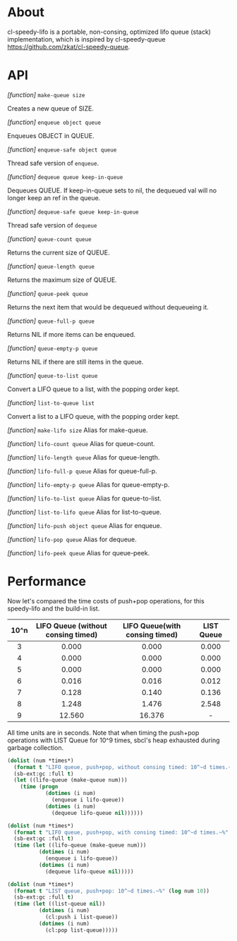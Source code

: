 # About

cl-speedy-lifo is a portable, non-consing, optimized lifo queue (stack) implementation,
which is inspired by cl-speedy-queue <https://github.com/zkat/cl-speedy-queue>.

# API

*[function]* `make-queue size`

  Creates a new queue of SIZE.

*[function]* `enqueue object queue`

  Enqueues OBJECT in QUEUE.

*[function]* `enqueue-safe object queue`

  Thread safe version of `enqueue`.

*[function]* `dequeue queue keep-in-queue`

  Dequeues QUEUE. If keep-in-queue sets to nil, the dequeued val will no longer keep an ref in the queue.

*[function]* `dequeue-safe queue keep-in-queue`

  Thread safe version of `dequeue`

*[function]* `queue-count queue`

  Returns the current size of QUEUE.

*[function]* `queue-length queue`

  Returns the maximum size of QUEUE.

*[function]* `queue-peek queue`

  Returns the next item that would be dequeued without dequeueing it.

*[function]* `queue-full-p queue`

  Returns NIL if more items can be enqueued.

*[function]* `queue-empty-p queue`

  Returns NIL if there are still items in the queue.

*[function]* `queue-to-list queue`

 Convert a LIFO queue to a list, with the popping order kept.

*[function]* `list-to-queue list`

 Convert a list to a LIFO queue, with the popping order kept.

*[function]* `make-lifo size`
  Alias for make-queue.

*[function]* `lifo-count queue`
  Alias for queue-count.

*[function]* `lifo-length queue`
  Alias for queue-length.

*[function]* `lifo-full-p queue`
  Alias for queue-full-p.

*[function]* `lifo-empty-p queue`
  Alias for queue-empty-p.

*[function]* `lifo-to-list queue`
  Alias for queue-to-list.

*[function]* `list-to-lifo queue`
  Alias for list-to-queue.

*[function]* `lifo-push object queue`
  Alias for enqueue.

*[function]* `lifo-pop queue`
  Alias for dequeue.

*[function]* `lifo-peek queue`
  Alias for queue-peek.


# Performance

Now let's compared the time costs of push+pop operations, for this speedy-lifo and the build-in list.

| 10^n | LIFO Queue (without consing timed) | LIFO Queue(with consing timed) |            LIST Queue             |
| :--: | :--------------------------------: | :----------------------------: | :-------------------------------: |
|  3   |               0.000                |             0.000              |               0.000               |
|  4   |               0.000                |             0.000              |               0.000               |
|  5   |               0.000                |             0.000              |               0.000               |
|  6   |               0.016                |             0.016              |               0.012               |
|  7   |               0.128                |             0.140              |               0.136               |
|  8   |               1.248                |             1.476              |               2.548               |
|  9   |               12.560               |             16.376             |                 -                 |

All time units are in seconds.
Note that when timing the push+pop operations with LIST Queue for 10^9 times, sbcl's heap exhausted during garbage collection.


```commonlisp
(dolist (num *times*)
  (format t "LIFO queue, push+pop, without consing timed: 10^~d times.~%" (log num 10))
  (sb-ext:gc :full t)
  (let ((lifo-queue (make-queue num)))
    (time (progn
            (dotimes (i num)
              (enqueue i lifo-queue))
            (dotimes (i num)
              (dequeue lifo-queue nil))))))
```

```commonlisp
(dolist (num *times*)
  (format t "LIFO queue, push+pop, with consing timed: 10^~d times.~%" (log num 10))
  (sb-ext:gc :full t)
  (time (let ((lifo-queue (make-queue num)))
          (dotimes (i num)
            (enqueue i lifo-queue))
          (dotimes (i num)
            (dequeue lifo-queue nil)))))
```

```commonlisp
(dolist (num *times*)
  (format t "LIST queue, push+pop: 10^~d times.~%" (log num 10))
  (sb-ext:gc :full t)
  (time (let ((list-queue nil))
          (dotimes (i num)
            (cl:push i list-queue))
          (dotimes (i num)
            (cl:pop list-queue)))))
```

